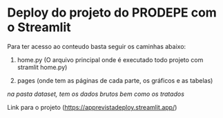 # Deploy do projeto do PRODEPE com o Streamlit

Para ter acesso ao conteudo basta seguir os caminhas abaixo: 

1. home.py (O arquivo principal onde é executado todo projeto com stramlit home.py)

2. pages (onde tem as páginas de cada parte, os gráficos e as tabelas)

*na pasta dataset, tem os dados brutos bem como os tratados*

Link para o projeto (https://apprevistadeploy.streamlit.app/)

